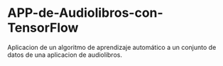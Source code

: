 # APP-de-Audiolibros-con-TensorFlow
Aplicacion de un algoritmo de aprendizaje automático a un conjunto de datos de una aplicacion de audiolibros.
